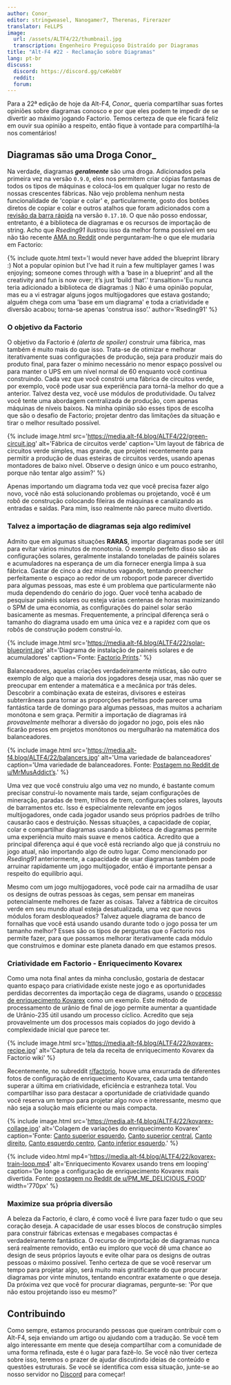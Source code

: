 ```yaml
---
author: Conor_
editor: stringweasel, Nanogamer7, Therenas, Firerazer
translator: FeLLPS
image: 
  url: /assets/ALTF4/22/thumbnail.jpg
  transcription: Engenheiro Preguiçoso Distraído por Diagramas
title: "Alt-F4 #22 - Reclamação sobre Diagramas"
lang: pt-br
discuss:
  discord: https://discord.gg/ceKebbY
  reddit: 
  forum: 
---
```


Para a 22ª edição de hoje da Alt-F4, *Conor_* queria compartilhar suas fortes opiniões sobre diagramas conosco e por que eles podem te impedir de se divertir ao máximo jogando Factorio. Temos certeza de que ele ficará feliz em ouvir sua opinião a respeito, então fique à vontade para compartilhá-la nos comentários!

## Diagramas são uma Droga <author>Conor_</author>

Na verdade, diagramas ***geralmente*** são uma droga. Adicionados pela primeira vez na versão `0.9.0`, eles nos permitem criar cópias fantasmas de todos os tipos de máquinas e colocá-los em qualquer lugar no resto de nossas crescentes fábricas. Não vejo problema nenhum nesta funcionalidade de 'copiar e colar' e, particularmente, gosto dos botões diretos de copiar e colar e outros atalhos que foram adicionados com a [revisão da barra rápida](https://www.factorio.com/blog/post/fff-278) na versão  `0.17.10`. O que não posso endossar, entretanto, é a biblioteca de diagramas e os recursos de importação de string. Acho que *Rseding91* ilustrou isso da melhor forma possível em seu não tão recente [AMA no Reddit](https://www.reddit.com/r/factorio/comments/in5d3i/developer_technicaloriented_ama/g45d2t3/?context=1) onde perguntaram-lhe o que ele mudaria em Factorio:

{% include quote.html text='I would never have added the blueprint library :) Not a popular opinion but I’ve had it ruin a few multiplayer games I was enjoying; someone comes through with a ’base in a blueprint’ and all the creativity and fun is now over; it’s just ’build that’.' transaltion='Eu nunca teria adicionado a biblioteca de diagramas :) Não é uma opinião popular, mas eu a vi estragar alguns jogos multijogadores que estava gostando; alguém chega com uma 'base em um diagrama' e toda a criatividade e diversão acabou; torna-se apenas 'construa isso’.' author='Rseding91' %}

### O objetivo da Factorio

O objetivo da Factorio é *(alerta de spoiler)* construir uma fábrica, mas também é muito mais do que isso. Trata-se de otimizar e melhorar iterativamente suas configurações de produção, seja para produzir mais do produto final, para fazer o mínimo necessário no menor espaço possível ou para manter o UPS em um nível normal de 60 enquanto você continua construindo. Cada vez que você constrói uma fábrica de circuitos verde, por exemplo, você pode usar sua experiência para torná-la melhor do que a anterior. Talvez desta vez, você use módulos de produtividade. Ou talvez você tente uma abordagem centralizada de produção, com apenas máquinas de níveis baixos. Na minha opinião são esses tipos de escolha que são o desafio de Factorio; projetar dentro das limitações da situação e tirar o melhor resultado possível.

{% include image.html src='https://media.alt-f4.blog/ALTF4/22/green-circuit.jpg' alt='Fábrica de circuitos verde' caption='Um layout de fábrica de circuitos verde simples, mas grande, que projetei recentemente para permitir a produção de duas esteiras de circuitos verdes, usando apenas montadores de baixo nível. Observe o design único e um pouco estranho, porque não tentar algo assim?' %}

Apenas importando um diagrama toda vez que você precisa fazer algo novo, você não está solucionando problemas ou projetando, você é um robô de construção colocando fileiras de máquinas e canalizando as entradas e saídas. Para mim, isso realmente não parece muito divertido.

### Talvez a importação de diagramas seja algo redimível

Admito que em algumas situações **RARAS**, importar diagramas pode ser útil para evitar vários minutos de monotonia. O exemplo perfeito disso são as configurações solares, geralmente instalando toneladas de painéis solares e acumuladores na esperança de um dia fornecer energia limpa à sua fábrica. Gastar de cinco a dez minutos vagando, tentando preencher perfeitamente o espaço ao redor de um roboport pode parecer divertido para algumas pessoas, mas este é um problema que particularmente não muda dependendo do cenário do jogo. Quer você tenha acabado de pesquisar painéis solares ou esteja várias centenas de horas maximizando o SPM de uma economia, as configurações do painel solar serão basicamente as mesmas. Frequentemente, a principal diferença será o tamanho do diagrama usado em uma única vez e a rapidez com que os robôs de construção podem construí-lo.

{% include image.html src='https://media.alt-f4.blog/ALTF4/22/solar-blueprint.jpg' alt='Diagrama de instalação de paineis solares e de acumuladores' caption='Fonte: <a href="https://factorioprints.com/view/-KYeNAYQVgk2DcbuORde">Factorio Prints</a>.' %}

Balanceadores, aquelas criações verdadeiramente místicas, são outro exemplo de algo que a maioria dos jogadores deseja usar, mas não quer se preocupar em entender a matemática e a mecânica por trás deles. Descobrir a combinação exata de esteiras, divisores e esteiras subterrâneas para tornar as proporções perfeitas pode parecer uma fantástica tarde de domingo para algumas pessoas, mas muitos a achariam monótona e sem graça. Permitir a importação de diagramas irá *provavelmente* melhorar a diversão do jogador no jogo, pois eles não ficarão presos em projetos monótonos ou mergulharão na matemática dos balanceadores.

{% include image.html src='https://media.alt-f4.blog/ALTF4/22/balancers.jpg' alt='Uma variedade de balanceadores' caption='Uma variedade de balanceadores. Fonte: <a href="https://www.reddit.com/r/factorio/comments/bf600q/my_take_on_balancers_designed_to_help_understand/">Postagem no Reddit de u/MrMusAddict’s</a>.' %}

Uma vez que você construiu algo uma vez no mundo, é bastante comum precisar construí-lo novamente mais tarde, sejam configurações de mineração, paradas de trem, trilhos de trem, configurações solares, layouts de barramentos etc. Isso é especialmente relevante em jogos multijogadores, onde cada jogador usando seus próprios padrões de trilho causarão caos e destruição. Nessas situações, a capacidade de copiar, colar e compartilhar diagramas usando a biblioteca de diagramas permite uma experiência muito mais suave e menos caótica. Acredito que a principal diferença aqui é que você está recriando algo que já construiu no jogo atual, não importando algo de outro lugar. Como mencionado por *Rseding91* anteriormente, a capacidade de usar diagramas também pode arruinar rapidamente um jogo multijogador, então é importante pensar a respeito do equilíbrio aqui.

Mesmo com um jogo multijogadores, você pode cair na armadilha de usar os designs de outras pessoas às cegas, sem pensar em maneiras potencialmente melhores de fazer as coisas. Talvez a fábtrica de circuitos verde em seu mundo atual esteja desatualizada, uma vez que novos módulos foram desbloqueados? Talvez aquele diagrama de banco de fornalhas que você está usando usando durante todo o jogo possa ter um tamanho melhor? Esses são os tipos de perguntas que o Factorio nos permite fazer, para que possamos melhorar iterativamente cada módulo que construímos e dominar este planeta danado em que estamos presos.

### Criatividade em Factorio - Enriquecimento Kovarex

Como uma nota final antes da minha conclusão, gostaria de destacar quanto espaço para criatividade existe neste jogo e as oportunidades perdidas decorrentes da importação cega de diagrams, usando o [processo de enriquecimento Kovarex](https://wiki.factorio.com/Kovarex_enrichment_process) como um exemplo. Este método de processamento de urânio de final de jogo permite aumentar a quantidade de Urânio-235 útil usando um processo cíclico. Acredito que seja provavelmente um dos processos mais copiados do jogo devido à complexidade inicial que parece ter.

{% include image.html src='https://media.alt-f4.blog/ALTF4/22/kovarex-recipe.jpg' alt='Captura de tela da receita de enriquecimento Kovarex da Factorio wiki' %}

Recentemente, no subreddit [r/factorio](https://www.reddit.com/r/factorio/), houve uma enxurrada de diferentes fotos de configuração de enriquecimento Kovarex, cada uma tentando superar a última em criatividade, eficiência e estranheza total. Vou compartilhar isso para destacar a oportunidade de criatividade quando você reserva um tempo para projetar algo novo e interessante, mesmo que não seja a solução mais eficiente ou mais compacta.

{% include image.html src='https://media.alt-f4.blog/ALTF4/22/kovarex-collage.jpg' alt='Colagem de variações do enriquecimento Kovarex' caption='Fonte: <a href="https://www.reddit.com/r/factorio/comments/it53gn/so_i_built_a_kovarex_enrichment_process_setup/">Canto superior esquerdo</a>, <a href="https://www.reddit.com/r/factorio/comments/ju509t/my_noobish_try_at_kovarex_enrichment/">Canto superior central</a>, <a href="https://www.reddit.com/r/factorio/comments/jkmkyc/my_overkill_beaconed_buffered_uranium_processing/">Canto direito</a>, <a href="https://www.reddit.com/r/factorio/comments/hrumlj/beaconed_kovarex_processing_with_no_circuits/">Canto esquerdo centro</a>, <a href="https://www.reddit.com/r/factorio/comments/hgb8zn/the_1_million_monkeys_method_of_kovarex_enrichment/">Canto inferior esquerdo</a>.' %}

{% include video.html mp4='https://media.alt-f4.blog/ALTF4/22/kovarex-train-loop.mp4' alt='Enriquecimento Kovarex usando trens em looping' caption='De longe a configuração de enriquecimento Kovarex mais divertida. Fonte: <a href="https://www.reddit.com/r/factorio/comments/jj4nsl/my_take_on_kovarex_circle_nuketrain_violently/">postagem no Reddit de u/PM_ME_DELICIOUS_FOOD</a>' width='770px' %}

### Maximize sua própria diversão

A beleza da Factorio, é claro, é como você é livre para fazer tudo o que seu coração deseja. A capacidade de usar esses blocos de construção simples para construir fábricas extensas e megabases compactas é verdadeiramente fantástica. O recurso de importação de diagramas nunca será realmente removido, então eu imploro que você dê uma chance ao design de seus próprios layouts e evite olhar para os designs de outras pessoas o máximo possível. Tenho certeza de que se você reservar um tempo para projetar algo, será muito mais gratificante do que procurar diagramas por vinte minutos, tentando encontrar exatamente o que deseja. Da próxima vez que você for procurar diagramas, pergunte-se: 'Por que não estou projetando isso eu mesmo?'

## Contribuindo

Como sempre, estamos procurando pessoas que queiram contribuir com o Alt-F4, seja enviando um artigo ou ajudando com a tradução. Se você tem algo interessante em mente que deseja compartilhar com a comunidade de uma forma refinada, este é o lugar para fazê-lo. Se você não tiver certeza sobre isso, teremos o prazer de ajudar discutindo ideias de conteúdo e questões estruturais. Se você se identifica com essa situação, junte-se ao nosso servidor no [Discord](https://discord.gg/nxnCFkb) para começar!
